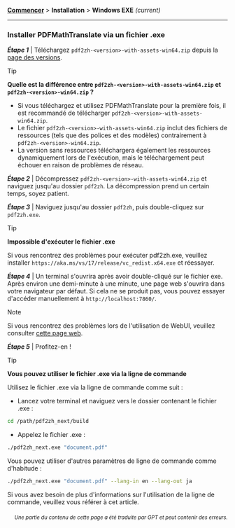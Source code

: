 [**Commencer**](./getting-started.md) > **Installation** > **Windows EXE** _(current)_

---

### Installer PDFMathTranslate via un fichier .exe

***Étape 1*** | Téléchargez `pdf2zh-<version>-with-assets-win64.zip` depuis la [page des versions](https://github.com/PDFMathTranslate/PDFMathTranslate-next/releases).

> [!TIP]
> **Quelle est la différence entre `pdf2zh-<version>-with-assets-win64.zip` et `pdf2zh-<version>-win64.zip` ?**
>
> - Si vous téléchargez et utilisez PDFMathTranslate pour la première fois, il est recommandé de télécharger `pdf2zh-<version>-with-assets-win64.zip`.
> - Le fichier `pdf2zh-<version>-with-assets-win64.zip` inclut des fichiers de ressources (tels que des polices et des modèles) contrairement à `pdf2zh-<version>-win64.zip`.
> - La version sans ressources téléchargera également les ressources dynamiquement lors de l'exécution, mais le téléchargement peut échouer en raison de problèmes de réseau.

***Étape 2*** | Décompressez `pdf2zh-<version>-with-assets-win64.zip` et naviguez jusqu'au dossier `pdf2zh`. La décompression prend un certain temps, soyez patient.

***Étape 3*** | Naviguez jusqu'au dossier `pdf2zh`, puis double-cliquez sur `pdf2zh.exe`.

> [!TIP]
> **Impossible d'exécuter le fichier .exe**
>
> Si vous rencontrez des problèmes pour exécuter pdf2zh.exe, veuillez installer `https://aka.ms/vs/17/release/vc_redist.x64.exe` et réessayer.

***Étape 4*** | Un terminal s'ouvrira après avoir double-cliqué sur le fichier exe. Après environ une demi-minute à une minute, une page web s'ouvrira dans votre navigateur par défaut. Si cela ne se produit pas, vous pouvez essayer d'accéder manuellement à `http://localhost:7860/`.

> [!NOTE]
>
> Si vous rencontrez des problèmes lors de l'utilisation de WebUI, veuillez consulter [cette page web](./USAGE_webui.md).

***Étape 5*** | Profitez-en !

> [!TIP]
> **Vous pouvez utiliser le fichier .exe via la ligne de commande**
>
> Utilisez le fichier .exe via la ligne de commande comme suit :
>
> - Lancez votre terminal et naviguez vers le dossier contenant le fichier .exe :
>
> ```bash
> cd /path/pdf2zh_next/build
> ```
>
> - Appelez le fichier .exe :
>
> ```bash
> ./pdf2zh_next.exe "document.pdf"
> ```
>
> Vous pouvez utiliser d'autres paramètres de ligne de commande comme d'habitude :
>
> ```bash
> ./pdf2zh_next.exe "document.pdf" --lang-in en --lang-out ja
> ```
>
> Si vous avez besoin de plus d'informations sur l'utilisation de la ligne de commande, veuillez vous référer à cet article.

<div align="right"> 
<h6><small>Une partie du contenu de cette page a été traduite par GPT et peut contenir des erreurs.</small></h6>